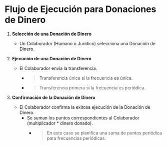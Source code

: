 # Flujo de Ejecución para Donaciones de Dinero

1. **Selección de una Donación de Dinero**
   - Un Colaborador (Humano o Jurídico) selecciona una Donación de Dinero.

2. **Ejecución de una Donación de Dinero**
   - El Colaborador envía la transferencia.
      - > Transferencia única si la frecuencia es única.
      - > Transferencia primera si la frecuencia es periódica.

3. **Confirmación de la Donación de Dinero**
   - El Colaborador confirma la exitosa ejecución de la Donación de Dinero.
      - Se suman los puntos correspondientes al Colaborador (multiplicador * dinero donado).
         - > En este caso se planifica una suma de puntos periódica para frecuencias periódicas.
